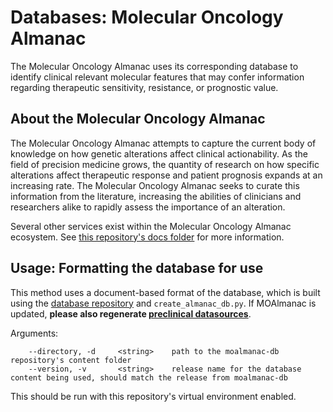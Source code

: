 # Databases: Molecular Oncology Almanac
The Molecular Oncology Almanac uses its corresponding database to identify clinical relevant molecular features that may confer information regarding therapeutic sensitivity, resistance, or prognostic value. 

## About the Molecular Oncology Almanac
The Molecular Oncology Almanac attempts to capture the current body of knowledge on how genetic alterations affect clinical actionability. As the field of precision medicine grows, the quantity of research on how specific alterations affect therapeutic response and patient prognosis expands at an increasing rate. The Molecular Oncology Almanac seeks to curate this information from the literature, increasing the abilities of clinicians and researchers alike to rapidly assess the importance of an alteration. 

Several other services exist within the Molecular Oncology Almanac ecosystem. See [this repository's docs folder](/docs/) for more information.

## Usage: Formatting the database for use
This method uses a document-based format of the database, which is built using the [database repository](https://github.com/vanallenlab/moalmanac-db) and `create_almanac_db.py`. If MOAlmanac is updated, **please also regenerate [preclinical datasources](../preclinical/)**.

Arguments:
```
    --directory, -d     <string>    path to the moalmanac-db repository's content folder
    --version, -v       <string>    release name for the database content being used, should match the release from moalmanac-db
```

This should be run with this repository's virtual environment enabled. 
